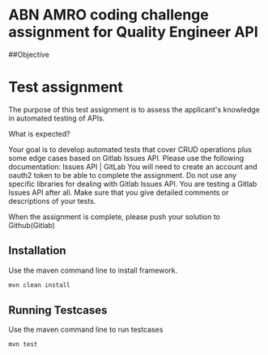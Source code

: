 # ABN AMRO coding challenge assignment for Quality Engineer API 

##Objective

# Test assignment
The purpose of this test assignment is to assess the applicant's knowledge in automated
testing of APIs.

What is expected?

Your goal is to develop automated tests that cover CRUD operations plus some edge cases
based on Gitlab Issues API. Please use the following documentation: Issues API | GitLab
You will need to create an account and oauth2 token to be able to complete the
assignment. Do not use any specific libraries for dealing with Gitlab Issues API. You are
testing a Gitlab Issues API after all. Make sure that you give detailed comments or
descriptions of your tests.

When the assignment is complete, please push your solution to Github(Gitlab) 


## Installation

Use the maven command line to install framework.

```bash
mvn clean install
```

## Running Testcases

Use the maven command line to run testcases

```bash
mvn test
```
